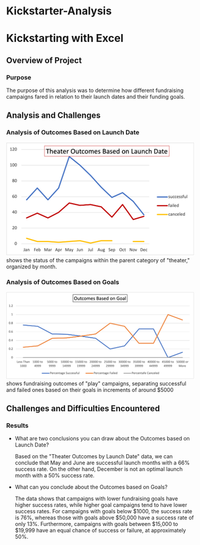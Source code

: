 # Kickstarter-Analysis

# Kickstarting with Excel

## Overview of Project

### Purpose
 
 The purpose of this analysis was to determine how different fundraising campaigns fared in relation to their launch dates and their funding goals.

## Analysis and Challenges

### Analysis of Outcomes Based on Launch Date


 ![Theater Outcomes Based on Launch Date](Launch_date.png) shows the status of the campaigns within the parent category of "theater," organized by month.

### Analysis of Outcomes Based on Goals

 ![Outcomes Based on goal](Outcomes_Based_on_Goal.png) shows fundraising outcomes of "play" campaigns, separating successful and failed ones based on their goals in increments of around $5000

## Challenges and Difficulties Encountered

### Results

- What are two conclusions you can draw about the Outcomes based on Launch Date?

    Based on the "Theater Outcomes by Launch Date" data, we can conclude that May and June are successful launch months with a 66% success rate. On the other hand, December is not an optimal launch month with a 50% success rate.

- What can you conclude about the Outcomes based on Goals?

    The data shows that campaigns with lower fundraising goals have higher success rates, while higher goal campaigns tend to have lower success rates. For campaigns with goals below $1000, the success rate is 76%, whereas those with goals above $50,000 have a success rate of only 13%. Furthermore, campaigns with goals between $15,000 to $19,999 have an equal chance of success or failure, at approximately 50%.  


